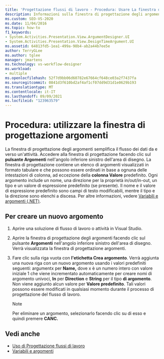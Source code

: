 ```yaml
---
title: 'Progettazione flussi di lavoro - Procedura: Usare La finestra di progettazione argomenti'
description: Informazioni sulla finestra di progettazione degli argomenti e su come usare la finestra di progettazione degli argomenti per consentire il flusso dei dati da e verso un'attività.
ms.custom: SEO-VS-2020
ms.date: 11/04/2016
ms.topic: how-to
f1_keywords:
- System.Activities.Presentation.View.ArgumentDesigner.UI
- System.Activities.Presentation.View.DesignTimeArgument.UI
ms.assetid: 64813fd5-1ea1-499a-98b4-ab2a44b7ee5e
author: TerryGLee
ms.author: tglee
manager: jmartens
ms.technology: vs-workflow-designer
ms.workload:
- multiple
ms.openlocfilehash: 52f7d9bb06d60782e67664cf648ce03a2f7437fa
ms.sourcegitcommit: 0841d3f610bd2af4af1cf07dd9d31d1e0629b193
ms.translationtype: MT
ms.contentlocale: it-IT
ms.lasthandoff: 09/09/2021
ms.locfileid: "123963579"
---
```

# <a name="how-to-use-the-argument-designer"></a>Procedura: utilizzare la finestra di progettazione argomenti

La finestra di progettazione degli argomenti semplifica il flusso dei dati da e verso un'attività. Accedere alla finestra di progettazione facendo clic sul **pulsante Argomenti** nell'angolo inferiore sinistro dell'area di disegno. La finestra di progettazione contiene un elenco di argomenti visualizzati in formato tabulare e che possono essere ordinati in base a ognuna delle intestazioni di colonna, ad eccezione della **colonna Valore** predefinito. Ogni argomento include un nome, una direzione per la proprietà in/out/in-out, un tipo e un valore di espressione predefinito (se presente). Il nome e il valore di espressione predefinito sono campi di testo modificabili, mentre il tipo e la direzione sono elenchi a discesa. Per altre informazioni, vedere [Variabili e argomenti (.NET)](/dotnet/framework/windows-workflow-foundation/variables-and-arguments).

## <a name="to-create-a-new-argument"></a>Per creare un nuovo argomento

1. Aprire una soluzione di flusso di lavoro o attività in Visual Studio.

2. Aprire la finestra di progettazione degli argomenti facendo clic sul pulsante **Argomenti** nell'angolo inferiore sinistro dell'area di disegno. Verrà visualizzata la finestra di progettazione argomenti.

3. Fare clic sulla riga vuota con **l'etichetta Crea argomento**. Verrà aggiunta una nuova riga con un nuovo argomento usando i valori predefiniti seguenti: argumentx per **Name,** dove x è un numero intero con valore iniziale 1 che viene incrementato automaticamente per creare nomi di argomento univoci, **In** per **Direction** e **String** per il tipo **di argomento**. Non viene aggiunto alcun valore per **Valore predefinito**. Tali valori possono essere modificati in qualsiasi momento durante il processo di progettazione del flusso di lavoro.

    > [!NOTE]
    > Per eliminare un argomento, selezionarlo facendo clic su di esso e quindi premere **CANC.**

## <a name="see-also"></a>Vedi anche

- [Uso di Progettazione flussi di lavoro](developing-applications-with-the-workflow-designer.md)
- [Variabili e argomenti](/dotnet/framework/windows-workflow-foundation/variables-and-arguments)
